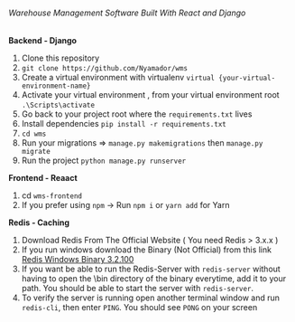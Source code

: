 ###### Warehouse Management Software Built With React and Django

**Backend - Django**

1. Clone this repository
2. `git clone https://github.com/Nyamador/wms`
3. Create a virtual environment with virtualenv `virtual {your-virtual-environment-name}`
4. Activate your virtual environment , from your virtual environment root `.\Scripts\activate`
5. Go back to your project root where the `requirements.txt` lives
6. Install dependencies  `pip install -r requirements.txt`
7. `cd wms`
8. Run your migrations => `manage.py makemigrations` then `manage.py migrate`
9.  Run the project `python manage.py runserver`


**Frontend - Reaact**
1. cd  `wms-frontend`
2. If you prefer using `npm` -> Run `npm i` or `yarn add` for Yarn

**Redis - Caching**
1. Download Redis From The Official Website ( You need Redis > 3.x.x )
2. If you run windows download the Binary (Not Official) from this link [Redis Windows Binary 3.2.100](https://github-production-release-asset-2e65be.s3.amazonaws.com/3402186/bb47f4a2-3fac-11e6-9e71-9a4261699bd5?X-Amz-Algorithm=AWS4-HMAC-SHA256&X-Amz-Credential=AKIAIWNJYAX4CSVEH53A%2F20200609%2Fus-east-1%2Fs3%2Faws4_request&X-Amz-Date=20200609T073851Z&X-Amz-Expires=300&X-Amz-Signature=46ff45abdcac77c3992179d4f5e4d8af73a988638f04fa93d5c4e40f456506fe&X-Amz-SignedHeaders=host&actor_id=48738520&repo_id=3402186&response-content-disposition=attachment%3B%20filename%3DRedis-x64-3.2.100.zip&response-content-type=application%2Foctet-stream)
3. If you want be able to run the Redis-Server with `redis-server` without having to open the \bin directory of the binary everytime, add it to your path. You should be able to start the server with `redis-server`.
4. To verify the server is running open another terminal window and run `redis-cli`, then enter `PING`. You should see `PONG` on your screen